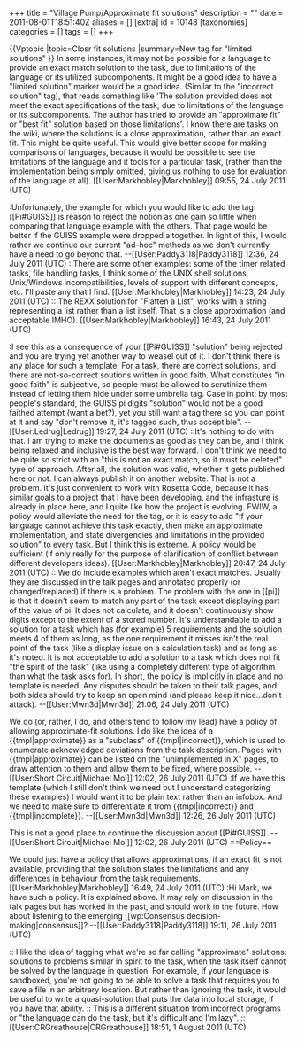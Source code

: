 +++
title = "Village Pump/Approximate fit solutions"
description = ""
date = 2011-08-01T18:51:40Z
aliases = []
[extra]
id = 10148
[taxonomies]
categories = []
tags = []
+++

{{Vptopic
|topic=Closr fit solutions
|summary=New tag for "limited solutions"
}}
In some instances, it may not be possible for a language to provide an exact match solution to the task, due to limitations of the language or its utilized subcomponents. It might be a good idea to have a "limited solution" marker would be a good idea. (Similar to the "incorrect solution" tag), that reads something like 'The solution provided does not meet the exact specifications of the task, due to limitations of the language or its subcomponents. The author has tried to provide an "approximate fit" or "best fit" solution based on those limitations'. I know there are tasks on the wiki, where the solutions is a close approximation, rather than an exact fit. This might be quite useful. This would give better scope for making comparisons of languages, because it would be possible to see the limitations of the language and it tools for a particular task, (rather than the implementation being simply omitted, giving us nothing to use for evaluation of the language at all). [[User:Markhobley|Markhobley]] 09:55, 24 July 2011 (UTC)

:Unfortunately, the example for which you would like to add the tag: [[Pi#GUISS]] is reason to reject the notion as one gain so little when comparing that language example with the others. That page would be better if the GUISS example were dropped altogether. In light of this, I would rather we continue our current "ad-hoc" methods as we don't currently have a need to go beyond that. --[[User:Paddy3118|Paddy3118]] 12:36, 24 July 2011 (UTC)
::There are some other examples: some of the timer related tasks, file handling tasks, I think some of the UNIX shell solutions, Unix/Windows incompatibilities, levels of support with different concepts, etc. I'll paste any that I find. [[User:Markhobley|Markhobley]] 14:23, 24 July 2011 (UTC)
:::The REXX solution for "Flatten a List", works with a string representing a list rather than a list itself. That is a close approximation (and acceptable IMHO). [[User:Markhobley|Markhobley]] 16:43, 24 July 2011 (UTC)

:I see this as a consequence of your [[Pi#GUISS]] "solution" being rejected and you are trying yet another way to weasel out of it.  I don't think there is any place for such a template.  For a task, there are correct solutions, and there are not-so-correct soutions written in good faith.  What constitutes "in good faith" is subjective, so people must be allowed to scrutinize them instead of letting them hide under some umbrella tag.  Case in point: by most people's standard, the GUISS pi digits "solution" would not be a good faithed attempt (want a bet?), yet you still want a tag there so you can point at it and say "don't remove it, it's tagged such, thus acceptible". --[[User:Ledrug|Ledrug]] 19:27, 24 July 2011 (UTC) 
::It's nothing to do with that. I am trying to make the documents as good as they can be, and I think being relaxed and inclusive is the best way forward. I don't think we need to be quite so strict with an "this is not an exact match, so it must be deleted" type of approach. After all, the solution was valid, whether it gets published here or not. I can always publish it on another website. That is not a problem. It's just convenient to work with Rosetta Code, because it has similar goals to a project that I have been developing, and the infrasture is already in place here, and I quite like how the project is evolving. FWIW, a policy would alleviate the need for the tag, or it is easy to add "If your language cannot achieve this task exactly, then make an approximate implementation, and state divergencies and limitations in the provided solution" to every task. But I think this is extreme. A policy would be sufficient (if only really for the purpose of clarification of conflict between different developers ideas). [[User:Markhobley|Markhobley]] 20:47, 24 July 2011 (UTC)
:::We do include examples which aren't exact matches. Usually they are discussed in the talk pages and annotated properly (or changed/replaced) if there is a problem. The problem with the one in [[pi]] is that it doesn't seem to match any part of the task except displaying part of the value of pi. It does not calculate, and it doesn't continuously show digits except to the extent of a stored number. It's understandable to add a solution for a task which has (for example) 5 requirements and the solution meets 4 of them as long, as the one requirement it misses isn't the real point of the task (like a display issue on a calculation task) and as long as it's noted. It is not acceptable to add a solution to a task which does not fit "the spirit of the task" (like using a completely different type of algorithm than what the task asks for). In short, the policy is implicitly in place and no template is needed. Any disputes should be taken to their talk pages, and both sides should try to keep an open mind (and please keep it nice...don't attack). --[[User:Mwn3d|Mwn3d]] 21:06, 24 July 2011 (UTC)

We do (or, rather, I do, and others tend to follow my lead) have a policy of allowing approximate-fit solutions. I do like the idea of a {{tmpl|approximate}} as a "subclass" of {{tmpl|incorrect}}, which is used to enumerate acknowledged deviations from the task description. Pages with {{tmpl|approximate}} can be listed on the "unimplemented in X" pages, to draw attention to them and allow them to be fixed, where possible. --[[User:Short Circuit|Michael Mol]] 12:02, 26 July 2011 (UTC)
:If we have this template (which I still don't think we need but I understand categorizing these examples) I would want it to be plain text rather than an infobox. And we need to make sure to differentiate it from {{tmpl|incorrect}} and {{tmpl|incomplete}}. --[[User:Mwn3d|Mwn3d]] 12:26, 26 July 2011 (UTC)

This is not a good place to continue the discussion about [[Pi#GUISS]]. --[[User:Short Circuit|Michael Mol]] 12:02, 26 July 2011 (UTC)
==Policy==

We could just have a policy that allows approximations, if an exact fit is not available, providing that the solution states the limitations and any differences in behaviour from the task requirements. [[User:Markhobley|Markhobley]] 16:49, 24 July 2011 (UTC)
:Hi Mark, we have such a policy. It is explained above. It may rely on discussion in the talk pages but has worked in the past, and should work in the future. How about listening to the emerging [[wp:Consensus decision-making|consensus]]? --[[User:Paddy3118|Paddy3118]] 19:11, 26 July 2011 (UTC)

:: I like the idea of tagging what we're so far calling "approximate" solutions: solutions to problems similar in spirit to the task, when the task itself cannot be solved by the language in question.  For example, if your language is sandboxed, you're not going to be able to solve a task that requires you to save a file in an arbitrary location.  But rather than ignoring the task, it would be useful to write a quasi-solution that puts the data into local storage, if you have that ability.
:: This is a different situation from incorrect programs or "the language can do the task, but it's difficult and I'm lazy".
:: [[User:CRGreathouse|CRGreathouse]] 18:51, 1 August 2011 (UTC)
